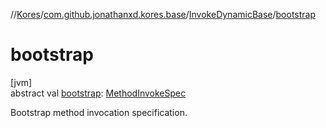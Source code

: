 //[Kores](../../../index.md)/[com.github.jonathanxd.kores.base](../index.md)/[InvokeDynamicBase](index.md)/[bootstrap](bootstrap.md)

# bootstrap

[jvm]\
abstract val [bootstrap](bootstrap.md): [MethodInvokeSpec](../../com.github.jonathanxd.kores.common/-method-invoke-spec/index.md)

Bootstrap method invocation specification.
